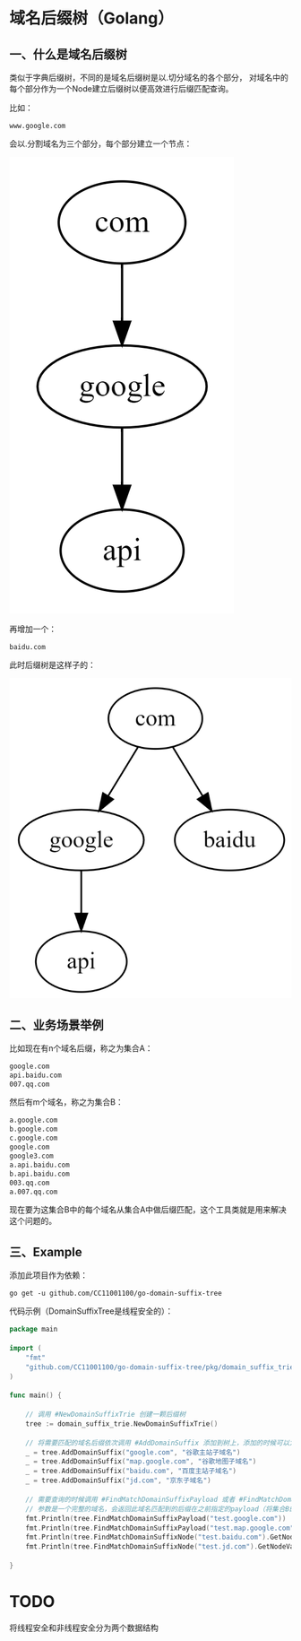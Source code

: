 # 域名后缀树（Golang）

## 一、什么是域名后缀树

类似于字典后缀树，不同的是域名后缀树是以.切分域名的各个部分， 对域名中的每个部分作为一个Node建立后缀树以便高效进行后缀匹配查询。

比如：

```text
www.google.com
```

会以.分割域名为三个部分，每个部分建立一个节点：

![](.README_images/5f9cf648.png)

再增加一个：

```text
baidu.com
```

此时后缀树是这样子的：

![](.README_images/b7910457.png)

## 二、业务场景举例

比如现在有n个域名后缀，称之为集合A：

```text
google.com
api.baidu.com
007.qq.com
```

然后有m个域名，称之为集合B：

```text
a.google.com
b.google.com
c.google.com
google.com
google3.com
a.api.baidu.com
b.api.baidu.com
003.qq.com
a.007.qq.com
```

现在要为这集合B中的每个域名从集合A中做后缀匹配，这个工具类就是用来解决这个问题的。

## 三、Example

添加此项目作为依赖：

```text
go get -u github.com/CC11001100/go-domain-suffix-tree
```

代码示例（DomainSuffixTree是线程安全的）：

```go
package main

import (
	"fmt"
	"github.com/CC11001100/go-domain-suffix-tree/pkg/domain_suffix_trie"
)

func main() {

	// 调用 #NewDomainSuffixTrie 创建一颗后缀树
	tree := domain_suffix_trie.NewDomainSuffixTrie()

	// 将需要匹配的域名后缀依次调用 #AddDomainSuffix 添加到树上，添加的时候可以为后缀指定一个payload（使用集合A构建树）
	_ = tree.AddDomainSuffix("google.com", "谷歌主站子域名")
	_ = tree.AddDomainSuffix("map.google.com", "谷歌地图子域名")
	_ = tree.AddDomainSuffix("baidu.com", "百度主站子域名")
	_ = tree.AddDomainSuffix("jd.com", "京东子域名")

	// 需要查询的时候调用 #FindMatchDomainSuffixPayload 或者 #FindMatchDomainSuffixNode 查询，
	// 参数是一个完整的域名，会返回此域名匹配到的后缀在之前指定的payload（将集合B的每个元素依次在树上查询）
	fmt.Println(tree.FindMatchDomainSuffixPayload("test.google.com"))           // output: 谷歌主站子域名
	fmt.Println(tree.FindMatchDomainSuffixPayload("test.map.google.com"))       // output: 谷歌地图子域名
	fmt.Println(tree.FindMatchDomainSuffixNode("test.baidu.com").GetNodePath()) // output: baidu.com
	fmt.Println(tree.FindMatchDomainSuffixNode("test.jd.com").GetNodeValue())   // output: jd

}
```

# TODO 
将线程安全和非线程安全分为两个数据结构 
